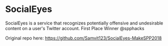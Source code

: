 # SocialEyes
SocialEyes is a service that recognizes potentially offensive and undesirable content on a user's Twitter account. First Place Winner @spphacks

Original repo here: https://github.com/Samvit123/SocialEyes-MakeSPP2018

